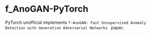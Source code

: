 # f_AnoGAN-PyTorch
PyTorch unofficial implements `f-AnoGAN: Fast Unsupervised Anomaly Detection with Generative Adversarial Networks ` paper.
